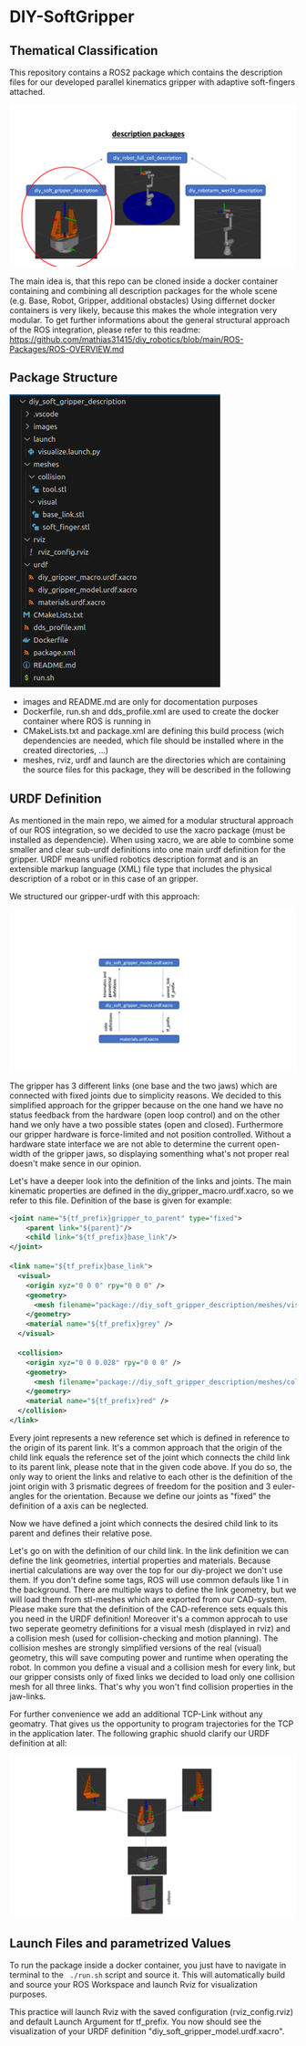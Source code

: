 # DIY-SoftGripper

## Thematical Classification
This repository contains a ROS2 package which contains the description files for our developed parallel kinematics gripper with adaptive soft-fingers attached.

![gripper_description_einordnung](images/gripper_description_einordnung.png)


The main idea is, that this repo can be cloned inside a docker container containing and combining all description packages for the whole scene (e.g. Base, Robot, Gripper, additional obstacles)
Using differnet docker containers is very likely, because this makes the whole integration very modular. To get further informations about the general structural approach of the ROS integration, please refer to this readme: https://github.com/mathias31415/diy_robotics/blob/main/ROS-Packages/ROS-OVERVIEW.md

## Package Structure

![gripper_structure](images/gripper_structure.png)

- images and README.md are only for docomentation purposes
- Dockerfile, run.sh and dds_profile.xml are used to create the docker container where ROS is running in
- CMakeLists.txt and package.xml are defining this build process (wich dependencies are needed, which file should be installed where in the created directories, ...)
- meshes, rviz, urdf and launch are the directories which are containing the source files for this package, they will be described in the following

## URDF Definition

As mentioned in the main repo, we aimed for a modular structural approach of our ROS integration, so we decided to use the xacro package (must be installed as dependencie). When using xacro, we are able to combine some smaller and clear sub-urdf definitions into one main urdf definition for the gripper.
URDF means unified robotics description format and is an extensible markup language (XML) file type that includes the physical description of a robot or in this case of an gripper.

We structured our gripper-urdf with this approach:

![urdf_files](images/urdf_files.png)

The gripper has 3 different links (one base and the two jaws) which are connected with fixed joints due to simplicity reasons. We decided to this simplified approach for the gripper because on the one hand we have no status feedback from the hardware (open loop control) and on the other hand we only have a two possible states (open and closed). Furthermore our gripper hardware is force-limited and not position controlled. Without a hardware state interface we are not able to determine the current open-width of the gripper jaws, so displaying somenthing what's not proper real doesn't make sence in our opinion.

Let's have a deeper look into the definition of the links and joints. The main kinematic properties are defined in the diy_gripper_macro.urdf.xacro, so we refer to this file.
Definition of the base is given for example:

```xml
<joint name="${tf_prefix}gripper_to_parent" type="fixed">
    <parent link="${parent}"/>
    <child link="${tf_prefix}base_link"/>
</joint>

<link name="${tf_prefix}base_link">
  <visual>
    <origin xyz="0 0 0" rpy="0 0 0" />
    <geometry>
      <mesh filename="package://diy_soft_gripper_description/meshes/visual/base_link.stl" scale="0.001 0.001 0.001"/>
    </geometry>
    <material name="${tf_prefix}grey" />
  </visual>

  <collision>
    <origin xyz="0 0 0.028" rpy="0 0 0" />
    <geometry>
      <mesh filename="package://diy_soft_gripper_description/meshes/collision/tool.stl" scale="0.001 0.001 0.001"/>
    </geometry>
    <material name="${tf_prefix}red" />
  </collision>
</link>
```
Every joint represents a new reference set which is defined in reference to the origin of its parent link. It's a common approach that the origin of the child link equals the reference set of the joint which connects the child link to its parent link, please note that in the given code above.
If you do so, the only way to orient the links and relative to each other is the definition of the joint origin with 3 prismatic degrees of freedom for the position and 3 euler-angles for the orientation. Because we define our joints as "fixed" the definition of a axis can be neglected.

Now we have defined a joint which connects the desired child link to its parent and defines their relative pose.

Let's go on with the definition of our child link. In the link definition we can define the link geometries, intertial properties and materials. Because inertial calculations are way over the top for our diy-project we don't use them. If you don't define some tags, ROS will use common defauls like 1 in the background.
There are multiple ways to define the link geometry, but we will load them from stl-meshes which are exported from our CAD-system. Please make sure that the definition of the CAD-reference sets equals this you need in the URDF definition!
Moreover it's a common approcah to use two seperate geometry definitions for a visual mesh (displayed in rviz) and a collision mesh (used for collision-checking and motion planning). The collision meshes are strongly simplified versions of the real (visual) geometry, this will save computing power and runtime when operating the robot.
In common you define a visual and a collision mesh for every link, but our gripper consists only of fixed links we decided to load only one collision mesh for all three links. That's why you won't find collision properties in the jaw-links.

For further convenience we add an additional TCP-Link without any geomatry. That gives us the opportunity to program trajectories for the TCP in the application later.
The following graphic shuold clarify our URDF definition at all:

![links_gripper](images/links_gripper.png)


## Launch Files and parametrized Values
To run the package inside a docker container, you just have to navigate in terminal to the ```` ./run.sh```` script and source it. This will automatically build and source your ROS Workspace and launch Rviz for visualization purposes.

This practice will launch Rviz with the saved configuration (rviz_config.rviz) and default Launch Argument for tf_prefix. You now should see the visualization of your URDF definition "diy_soft_gripper_model.urdf.xacro".

